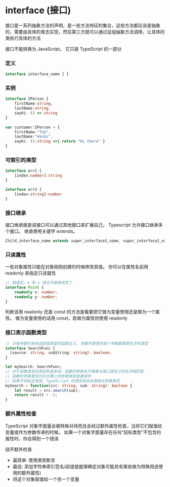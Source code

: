 # interface (接口)
接口是一系列抽象方法的声明，是一些方法特征的集合，这些方法都应该是抽象的，需要由具体的类去实现，然后第三方就可以通过这组抽象方法调用，让具体的类执行具体的方法

接口不能转换为 JavaScript。 它只是 TypeScript 的一部分

### 定义
```typescript
interface interface_name { }
```


### 实例
```typescript
interface IPerson { 
    firstName:string, 
    lastName:string, 
    sayHi: () => string 
} 
 
var customer:IPerson = { 
    firstName:"Tom",
    lastName:"Hanks", 
    sayHi: ():string =>{ return "Hi there" } 
} 
```


### 可索引的类型
```typescript
interface arr1 {
    [index:number]:string
}

interface arr2 {
    [index:string]:number
}
```


### 接口继承
接口继承就是说接口可以通过其他接口来扩展自己。
Typescript 允许接口继承多个接口。
继承使用关键字 extends。
```typescript
Child_interface_name extends super_interface1_name, super_interface2_name,…,super_interfaceN_name
```


### 只读属性
一些对象属性只能在对象刚刚创建的时候修改其值。 你可以在属性名前用 readonly 来指定只读属性
```typescript
// 赋值后，x 和 y 再也不能被改变了
interface Point {
    readonly x: number;
    readonly y: number;
}
```
判断该用 readonly 还是 const 的方法是看要把它做为变量使用还是做为一个属性。 做为变量使用的话用 const，若做为属性则使用 readonly


### 接口表示函数类型
```typescript
// 只有参数列表和返回值类型的函数定义, 参数列表里的每个参数都需要名字和类型
interface SearchFunc {
  (source: string, subString: string): boolean;
}

let mySearch: SearchFunc;
// 对于函数类型的类型检查来说，函数的参数名不需要与接口里定义的名字相匹配
// 函数的参数要求对应位置上的参数类型是兼容的
// 如果不想指定类型，TypeScript 的类型系统会推断出参数类型
mySearch = function(src: string, sub: string): boolean {
    let result = src.search(sub);
    return result > -1;
}
```


### 额外属性检查
TypeScript 对象字面量会被特殊对待而且会经过额外属性检查，当将它们赋值给变量或作为参数传递的时候。
如果一个对象字面量存在任何“目标类型”不包含的属性时，你会得到一个错误

绕开额外检查
* 最简单: 使用类型断言
* 最佳: 添加字符串索引签名(前提是能够确定对象可能具有某些做为特殊用途使用的额外属性)
* 将这个对象赋值给一个另一个变量



